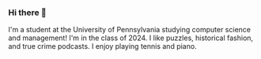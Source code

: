 ### Hi there 👋

I'm a student at the University of Pennsylvania studying computer science and management! I'm in the class of 2024. I like puzzles, historical fashion, and true crime podcasts. I enjoy playing tennis and piano. 

<!--
**asingh125/asingh125** is a ✨ _special_ ✨ repository because its `README.md` (this file) appears on your GitHub profile.

Here are some ideas to get you started:

- 🔭 I’m currently working on ...
- 🌱 I’m currently learning ...
- 👯 I’m looking to collaborate on ...
- 🤔 I’m looking for help with ...
- 💬 Ask me about ...
- 📫 How to reach me: ...
- 😄 Pronouns: ...
- ⚡ Fun fact: ...
-->
